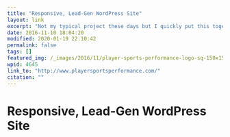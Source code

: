 ```yaml
---
title: "Responsive, Lead-Gen WordPress Site"
layout: link
excerpt: "Not my typical project these days but I quickly put this together for a friend of mine. His flat-file PHP site was a little long in the tooth so, using his brand colors, I whipped this up all in-browser. Fast, responsive, does the job!"
date: 2016-11-10 18:04:20
modified: 2020-01-19 22:10:42
permalink: false
tags: []
featured_img: /_images/2016/11/player-sports-performance-logo-sq-150x150.png
wpid: 4645
link_to: "http://www.playersportsperformance.com/"
citation: ""
---
```


# Responsive, Lead-Gen WordPress Site
